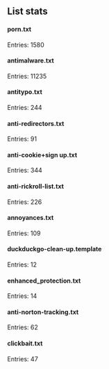 ## List stats
#### porn.txt
Entries: 1580 <br> 
#### antimalware.txt
Entries: 11235 <br> 
#### antitypo.txt
Entries: 244 <br> 
#### anti-redirectors.txt
Entries: 91 <br> 
#### anti-cookie+sign up.txt
Entries: 344 <br> 
#### anti-rickroll-list.txt
Entries: 226 <br> 
#### annoyances.txt
Entries: 109 <br> 
#### duckduckgo-clean-up.template
Entries: 12 <br> 
#### enhanced_protection.txt
Entries: 14 <br> 
#### anti-norton-tracking.txt
Entries: 62 <br> 
#### clickbait.txt
Entries: 47 <br> 
